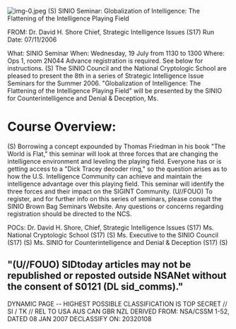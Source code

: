 ![img-0.jpeg](img-0.jpeg)
(S) SINIO Seminar: Globalization of Intelligence: The Flattening of the Intelligence Playing Field

FROM: Dr. David H. Shore
Chief, Strategic Intelligence Issues (S17)
Run Date: 07/11/2006

What: SINIO Seminar
When: Wednesday, 19 July from 1130 to 1300
Where: Ops 1, room 2N044
Advance registration is required. See below for instructions.
(S) The SINIO Council and the National Cryptologic School are pleased to present the 8th in a series of Strategic Intelligence Issue Seminars for the Summer 2006. "Globalization of Intelligence: The Flattening of the Intelligence Playing Field" will be presented by the SINIO for Counterintelligence and Denial \& Deception, Ms.

# Course Overview: 

(S) Borrowing a concept expounded by Thomas Friedman in his book "The World is Flat," this seminar will look at three forces that are changing the intelligence environment and leveling the playing field. Everyone has or is getting access to a "Dick Tracey decoder ring," so the question arises as to how the U.S. Intelligence Community can achieve and maintain the intelligence advantage over this playing field. This seminar will identify the three forces and their impact on the SIGINT Community.
(U//FOUO) To register, and for further info on this series of seminars, please consult the SINIO Brown Bag Seminars Website. Any questions or concerns regarding registration should be directed to the NCS.

POCs:
Dr. David H. Shore, Chief, Strategic Intelligence Issues (S17)
Ms. National Cryptologic School (S17) (S)
Ms. Executive to the SINIO Council (S17) (S)
Ms. SINIO for Counterintelligence and Denial \& Deception (S17) (S)

## "(U//FOUO) SIDtoday articles may not be republished or reposted outside NSANet without the consent of S0121 (DL sid_comms)."

DYNAMIC PAGE -- HIGHEST POSSIBLE CLASSIFICATION IS
TOP SECRET // SI / TK // REL TO USA AUS CAN GBR NZL
DERIVED FROM: NSA/CSSM 1-52, DATED 08 JAN 2007 DECLASSIFY ON: 20320108
